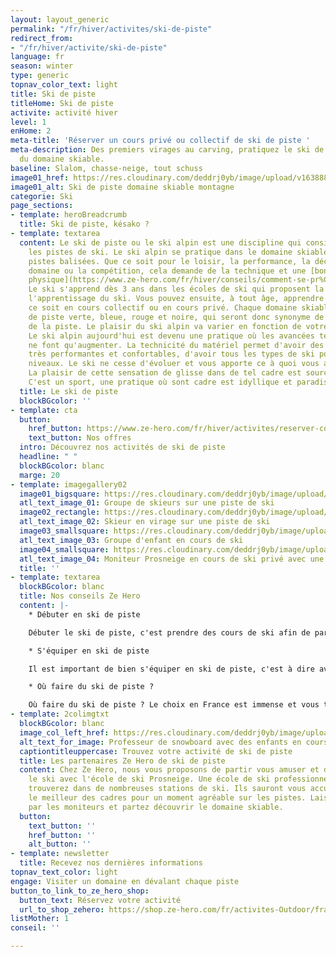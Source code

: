 ```yaml
---
layout: layout_generic
permalink: "/fr/hiver/activites/ski-de-piste"
redirect_from:
- "/fr/hiver/activite/ski-de-piste"
language: fr
season: winter
type: generic
topnav_color_text: light
title: Ski de piste
titleHome: Ski de piste
activite: activité hiver
level: 1
enHome: 2
meta-title: 'Réserver un cours privé ou collectif de ski de piste '
meta-description: Des premiers virages au carving, pratiquez le ski de piste et profitez
  du domaine skiable.
baseline: Slalom, chasse-neige, tout schuss
image01_href: https://res.cloudinary.com/deddrj0yb/image/upload/v1638883539/website/winter/Ski-descente-groupe-amis_weuk4g.jpg
image01_alt: Ski de piste domaine skiable montagne
categorie: Ski
page_sections:
- template: heroBreadcrumb
  title: Ski de piste, késako ?
- template: textarea
  content: Le ski de piste ou le ski alpin est une discipline qui consiste à descendre
    les pistes de ski. Le ski alpin se pratique dans le domaine skiable et sur les
    pistes balisées. Que ce soit pour le loisir, la performance, la découverte d'un
    domaine ou la compétition, cela demande de la technique et une [bonne condition
    physique](https://www.ze-hero.com/fr/hiver/conseils/comment-se-pr%C3%A9parer-physiquement-au-ski).
    Le ski s'apprend dès 3 ans dans les écoles de ski qui proposent la garderie et
    l'apprentissage du ski. Vous pouvez ensuite, à tout âge, apprendre le ski que
    ce soit en cours collectif ou en cours privé. Chaque domaine skiable sera composé
    de piste verte, bleue, rouge et noire, qui seront donc synonyme de la difficulté
    de la piste. Le plaisir du ski alpin va varier en fonction de votre style de ski.
    Le ski alpin aujourd'hui est devenu une pratique où les avancées technologiques
    ne font qu'augmenter. La technicité du matériel permet d'avoir des chaussures
    très performantes et confortables, d'avoir tous les types de ski pout tous les
    niveaux. Le ski ne cesse d'évoluer et vous apporte ce à quoi vous avez besoin.
    La plaisir de cette sensation de glisse dans de tel cadre est source de bien-être.
    C'est un sport, une pratique où sont cadre est idyllique et paradisiaque.
  title: Le ski de piste
  blockBGcolor: ''
- template: cta
  button:
    href_button: https://www.ze-hero.com/fr/hiver/activites/reserver-cours-ski-piste
    text_button: Nos offres
  intro: Découvrez nos activités de ski de piste
  headline: " "
  blockBGcolor: blanc
  marge: 20
- template: imagegallery02
  image01_bigsquare: https://res.cloudinary.com/deddrj0yb/image/upload/v1638883539/website/winter/Ski-descente-groupe-amis_weuk4g.jpg
  atl_text_image_01: Groupe de skieurs sur une piste de ski
  image02_rectangle: https://res.cloudinary.com/deddrj0yb/image/upload/v1638883540/website/winter/Ski-descente-vitesse_tq4ywc.jpg
  atl_text_image_02: Skieur en virage sur une piste de ski
  image03_smallsquare: https://res.cloudinary.com/deddrj0yb/image/upload/v1639492455/website/winter/maxwell-ingham-d3Lm40Dn9rA-unsplash_b6tuda.jpg
  atl_text_image_03: Groupe d'enfant en cours de ski
  image04_smallsquare: https://res.cloudinary.com/deddrj0yb/image/upload/v1641825166/website/winter/debuter-le-ski-pour-adultes-avec-prosneige-_dou0sp.jpg
  atl_text_image_04: Moniteur Prosneige en cours de ski privé avec une personne
  title: ''
- template: textarea
  blockBGcolor: blanc
  title: Nos conseils Ze Hero
  content: |-
    * Débuter en ski de piste

    Débuter le ski de piste, c'est prendre des cours de ski afin de partir en toute sécurité et sérénité sur les pistes. C'est avoir un moniteur qui va vous expliquer, vous montrez toutes les aspects techniques et physiques afin de skier et de prendre du plaisir et descendre les différentes pistes de ski du domaine skiable. Débuter en ski, c'est débuter sur les pistes adaptées à votre niveau, c'est aller dans les jardins d'enfants pour les tout-petits. Vous pourrez alors débuter le ski en prenant des cours collectifs ou des cours privés.

    * S'équiper en ski de piste

    Il est important de bien s'équiper en ski de piste, c'est à dire avoir le bon matériel et le bon équipement. Il faudra donc des chaussures et des skis adaptés à sa pratique, donc le ski de piste, ainsi qu'à son niveau. Pour cela vous retrouverez tous les détails de comment bien choisir des chaussures de ski et ses skis de piste dans nos conseils. Il faudra également avoir une tenue complète adaptée au ski.

    * Où faire du ski de piste ?

    Où faire du ski de piste ? Le choix en France est immense et vous trouverez de très nombreuses stations pour pratiquer le ski de piste. Les stations de ski vont se différencier pour leur ambiance, leur domaine skiable qui sera plus ou moins grand, avec des pistes difficiles ou moins difficiles.
- template: 2colimgtxt
  blockBGcolor: blanc
  image_col_left_href: https://res.cloudinary.com/deddrj0yb/image/upload/v1641825166/website/winter/A2104-190_c9ypfm.jpg
  alt_text_for_image: Professeur de snowboard avec des enfants en cours de ski
  captiontitleuppercase: Trouvez votre activité de ski de piste
  title: Les partenaires Ze Hero de ski de piste
  content: Chez Ze Hero, nous vous proposons de partir vous amuser et d'apprendre
    le ski avec l'école de ski Prosneige. Une école de ski professionnelle que vous
    trouverez dans de nombreuses stations de ski. Ils sauront vous accueillir dans
    le meilleur des cadres pour un moment agréable sur les pistes. Laissez-vous porter
    par les moniteurs et partez découvrir le domaine skiable.
  button:
    text_button: ''
    href_button: ''
    alt_button: ''
- template: newsletter
  title: Recevez nos dernières informations
topnav_text_color: light
engage: Visiter un domaine en dévalant chaque piste
button_to_link_to_ze_hero_shop:
  button_text: Réservez votre activité
  url_to_shop_zehero: https://shop.ze-hero.com/fr/activites-Outdoor/france/cours-de-ski-snowboard
listMother: 1
conseil: ''

---
```

